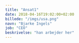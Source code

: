 ```yaml
---
title: "Ansat1"
date: 2018-04-16T19:02:00+02:00
billede: "/imgs/usa.png"
navn: "Bjarke Ingels"
job: "CEO"
beskrivelse: "han arbejder her"
---
```


